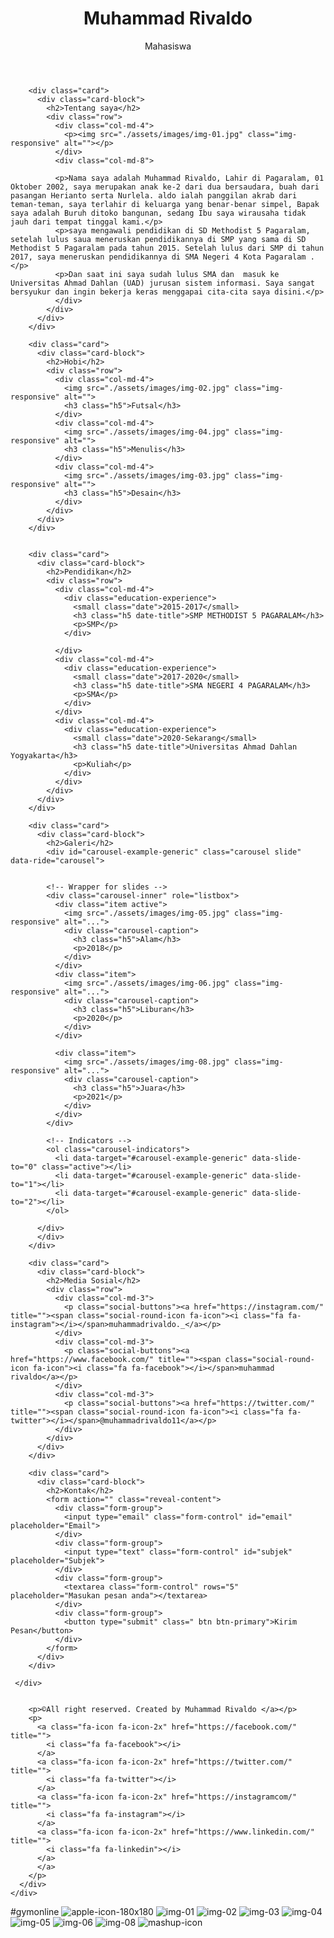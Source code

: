 <!DOCTYPE html>
<html lang="en">

<head>
  <meta charset="UTF-8">
  <meta content="IE=edge" http-equiv="X-UA-Compatible">
  <meta content="width=device-width,initial-scale=1" name="viewport">
  <meta content="description" name="description">
  <meta name="google" content="notranslate" />
  <meta content="Mashup templates have been developped by Orson.io team" name="author">

  <!-- Disable tap highlight on IE -->
  <meta name="msapplication-tap-highlight" content="no">
  
  <link rel="apple-touch-icon" sizes="180x180" href="./assets/apple-icon-180x180.png">
  <link href="./assets/favicon.ico" rel="icon">

  <title>Portofolio</title>  

<link href="./main.d8e0d294.css" rel="stylesheet"></head>

<body class="">

<!-- Add your content of header -->
<div class="background-color-layer" style="background-image: url('assets/images/img-01.jpg')"
></div>
<main class="content-wrapper">
  <header class="white-text-container section-container">
    <div class="text-center">
      <h1>Muhammad Rivaldo</h1>
      <p>Mahasiswa</p>
      <p>
        <a class="fa-icon fa-icon-2x" href="https://facebook.com/" title="">
          <i class="fa fa-facebook"></i>
        </a>
        <a class="fa-icon fa-icon-2x" href="https://twitter.com/" title="">
          <i class="fa fa-twitter"></i>
        </a>
        <a class="fa-icon fa-icon-2x" href="https://instagram.com/" title="">
          <i class="fa fa-instagram"></i>
        </a>
        <a class="fa-icon fa-icon-2x" href="https://www.linkedin.com/" title="">
          <i class="fa fa-linkedin"></i>
        </a>
        </a>
      </p>
    </div>
  </header>



<!-- Add your site or app content here -->
 
 <div class="container">
   <div class="row">
     <div class="col-xs-12">

        <div class="card">
          <div class="card-block">
            <h2>Tentang saya</h2>
            <div class="row">
              <div class="col-md-4">
                <p><img src="./assets/images/img-01.jpg" class="img-responsive" alt=""></p>
              </div>
              <div class="col-md-8">

              <p>Nama saya adalah Muhammad Rivaldo, Lahir di Pagaralam, 01 Oktober 2002, saya merupakan anak ke-2 dari dua bersaudara, buah dari pasangan Herianto serta Nurlela. aldo ialah panggilan akrab dari teman-teman, saya terlahir di keluarga yang benar-benar simpel, Bapak saya adalah Buruh ditoko bangunan, sedang Ibu saya wirausaha tidak jauh dari tempat tinggal kami.</p>
              <p>saya mengawali pendidikan di SD Methodist 5 Pagaralam, setelah lulus saua meneruskan pendidikannya di SMP yang sama di SD Methodist 5 Pagaralam pada tahun 2015. Setelah lulus dari SMP di tahun 2017, saya meneruskan pendidikannya di SMA Negeri 4 Kota Pagaralam .</p>
              <p>Dan saat ini saya sudah lulus SMA dan  masuk ke Universitas Ahmad Dahlan (UAD) jurusan sistem informasi. Saya sangat bersyukur dan ingin bekerja keras menggapai cita-cita saya disini.</p>
              </div>
            </div>
          </div>
        </div>

        <div class="card">
          <div class="card-block">
            <h2>Hobi</h2>
            <div class="row">
              <div class="col-md-4">
                <img src="./assets/images/img-02.jpg" class="img-responsive" alt="">
                <h3 class="h5">Futsal</h3>
              </div>
              <div class="col-md-4">
                <img src="./assets/images/img-04.jpg" class="img-responsive" alt="">
                <h3 class="h5">Menulis</h3>
              </div>
              <div class="col-md-4">
                <img src="./assets/images/img-03.jpg" class="img-responsive" alt="">
                <h3 class="h5">Desain</h3>
              </div>
            </div>
          </div>
        </div>
        

        <div class="card">
          <div class="card-block">
            <h2>Pendidikan</h2>
            <div class="row">
              <div class="col-md-4">
                <div class="education-experience">
                  <small class="date">2015-2017</small>
                  <h3 class="h5 date-title">SMP METHODIST 5 PAGARALAM</h3>
                  <p>SMP</p>
                </div>
                
              </div>
              <div class="col-md-4">
                <div class="education-experience">
                  <small class="date">2017-2020</small>
                  <h3 class="h5 date-title">SMA NEGERI 4 PAGARALAM</h3>
                  <p>SMA</p>
                </div>
              </div>
              <div class="col-md-4">
                <div class="education-experience">
                  <small class="date">2020-Sekarang</small>
                  <h3 class="h5 date-title">Universitas Ahmad Dahlan Yogyakarta</h3>
                  <p>Kuliah</p>
                </div>
              </div>
            </div>
          </div>
        </div>

        <div class="card">
          <div class="card-block">
            <h2>Galeri</h2>
            <div id="carousel-example-generic" class="carousel slide" data-ride="carousel">
            

            <!-- Wrapper for slides -->
            <div class="carousel-inner" role="listbox">
              <div class="item active">
                <img src="./assets/images/img-05.jpg" class="img-responsive" alt="...">
                <div class="carousel-caption">
                  <h3 class="h5">Alam</h3>
                  <p>2018</p>
                </div>
              </div>
              <div class="item">
                <img src="./assets/images/img-06.jpg" class="img-responsive" alt="...">
                <div class="carousel-caption">
                  <h3 class="h5">Liburan</h3>
                  <p>2020</p>
                </div>
              </div>

              <div class="item">
                <img src="./assets/images/img-08.jpg" class="img-responsive" alt="...">
                <div class="carousel-caption">
                  <h3 class="h5">Juara</h3>
                  <p>2021</p>
                </div>
              </div>
            </div>

            <!-- Indicators -->
            <ol class="carousel-indicators">
              <li data-target="#carousel-example-generic" data-slide-to="0" class="active"></li>
              <li data-target="#carousel-example-generic" data-slide-to="1"></li>
              <li data-target="#carousel-example-generic" data-slide-to="2"></li>
            </ol>

          </div>
          </div>
        </div>
        
        <div class="card">
          <div class="card-block">
            <h2>Media Sosial</h2>
            <div class="row">
              <div class="col-md-3">
                <p class="social-buttons"><a href="https://instagram.com/" title=""><span class="social-round-icon fa-icon"><i class="fa fa-instagram"></i></span>muhammadrivaldo._</a></p>
              </div>
              <div class="col-md-3">
                <p class="social-buttons"><a href="https://www.facebook.com/" title=""><span class="social-round-icon fa-icon"><i class="fa fa-facebook"></i></span>muhammad rivaldo</a></p>
              </div>
              <div class="col-md-3">
                <p class="social-buttons"><a href="https://twitter.com/" title=""><span class="social-round-icon fa-icon"><i class="fa fa-twitter"></i></span>@muhammadrivaldo11</a></p>
              </div>
            </div>
          </div>
        </div>

        <div class="card">
          <div class="card-block">
            <h2>Kontak</h2>
            <form action="" class="reveal-content">
              <div class="form-group">
                <input type="email" class="form-control" id="email" placeholder="Email">
              </div>
              <div class="form-group">
                <input type="text" class="form-control" id="subjek" placeholder="Subjek">
              </div>
              <div class="form-group">
                <textarea class="form-control" rows="5" placeholder="Masukan pesan anda"></textarea>
              </div>
              <div class="form-group">
                <button type="submit" class=" btn btn-primary">Kirim Pesan</button>
              </div> 
            </form>
          </div>
        </div>
       
     </div>
   </div>
 </div>

</main>
<footer class="footer-container white-text-container text-center">
  <div class="container">
    <div class="row">
      <div class="col-xs-12">
        <p><img src="./assets/images/mashup-icon.svg" alt=""></p>
        
        <p>©All right reserved. Created by Muhammad Rivaldo </a></p>
        <p>
          <a class="fa-icon fa-icon-2x" href="https://facebook.com/" title="">
            <i class="fa fa-facebook"></i>
          </a>
          <a class="fa-icon fa-icon-2x" href="https://twitter.com/" title="">
            <i class="fa fa-twitter"></i>
          </a>
          <a class="fa-icon fa-icon-2x" href="https://instagramcom/" title="">
            <i class="fa fa-instagram"></i>
          </a>
          <a class="fa-icon fa-icon-2x" href="https://www.linkedin.com/" title="">
            <i class="fa fa-linkedin"></i>
          </a>
          </a>
        </p>
      </div>
    </div>
  </div>
</footer>

<script>
  document.addEventListener("DOMContentLoaded", function (event) {
     scrollRevelation('.card');
  });
</script>
<!-- Google Analytics: change UA-XXXXX-X to be your site's ID 
<script>
  (function (i, s, o, g, r, a, m) {
    i['GoogleAnalyticsObject'] = r; i[r] = i[r] || function () {
      (i[r].q = i[r].q || []).push(arguments)
    }, i[r].l = 1 * new Date(); a = s.createElement(o),
      m = s.getElementsByTagName(o)[0]; a.async = 1; a.src = g; m.parentNode.insertBefore(a, m)
  })(window, document, 'script', '//www.google-analytics.com/analytics.js', 'ga');
  ga('create', 'UA-XXXXX-X', 'auto');
  ga('send', 'pageview');
</script>
--><script type="text/javascript" src="./main.bc58148c.js"></script></body>

#gymonline
![apple-icon-180x180](https://user-images.githubusercontent.com/102275708/160965365-f2366a9c-ede8-4473-ae7c-234feb778073.png)
![img-01](https://user-images.githubusercontent.com/102275708/160965382-1bf2d034-d3e0-4bdc-b67c-90bcd4d22dc0.jpg)
![img-02](https://user-images.githubusercontent.com/102275708/160965393-211c1e2f-bfff-4a8e-a7ed-75417ccd0cc2.jpg)
![img-03](https://user-images.githubusercontent.com/102275708/160965396-c0c8d81c-b28e-4cc7-baff-81c3500cb99d.jpg)
![img-04](https://user-images.githubusercontent.com/102275708/160965397-8aa35cd3-a8f1-4583-b4da-3d780d7b7517.jpg)
![img-05](https://user-images.githubusercontent.com/102275708/160965401-567969c6-8096-4937-a073-93ca8c0c0270.jpg)
![img-06](https://user-images.githubusercontent.com/102275708/160965403-3f61bc80-d72f-459e-8fec-7a256abb8868.jpg)
![img-08](https://user-images.githubusercontent.com/102275708/160965406-ef0a6751-a6b1-4903-a9e5-7ffd3176ba9c.jpg)
![mashup-icon](https://user-images.githubusercontent.com/102275708/160965412-7f9af955-448e-4f47-a11d-984344b987fd.svg)

</html>

